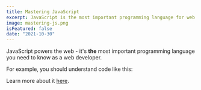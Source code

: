 ```yaml
---
title: Mastering JavaScript
excerpt: JavaScript is the most important programming language for web development. You probably don't know it well enough!
image: mastering-js.png
isFeatured: false
date: "2021-10-30"
---
```


JavaScript powers the web - it's **the** most important programming language you need to know as a web developer.

For example, you should understand code like this:

Learn more about it [here](https://academind.com).
